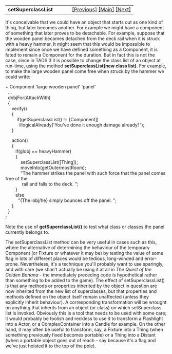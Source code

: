 ---
---
<table width="100%" data-border="0" data-cellspacing="0"
data-cellpadding="3" data-bgcolor="#C0C0C0">
<colgroup>
<col style="width: 50%" />
<col style="width: 50%" />
</colgroup>
<tbody>
<tr>
<td style="text-align: left;"><strong>setSuperclassList<br />
</strong></td>
<td style="text-align: right;"><a
href="bulkandweight.html">[Previous]</a> <a
href="generalintroduction.html">[Main]</a> <a
href="readable.html">[Next]</a></td>
</tr>
</tbody>
</table>

  

It's conceivable that we could have an object that starts out as one
kind of thing, but later becomes another. For example we might have a
component of something that later proves to be detachable. For example,
suppose that the wooden panel becomes detached from the deck rail when
it is struck with a heavy hammer. It might seem that this would be
impossible to implement since once we have defined something as a
Component, it is fated to remain a Component for the duration. But in
fact this is not the case, since in TADS 3 it is possible to change the
class list of an object at run-time, using the method
**setSuperclassList(new class list)**. For example, to make the large
wooden panel come free when struck by the hammer we could write:  
  
+ Component 'large wooden panel' 'panel'  
  ...  
  dobjFor(AttackWith)  
  {  
     verify()   
     {  
         if(getSuperclassList() != \[Component\])  
           illogicalAlready('You've done it enough damage already! ');  
     }  
  
     action()  
     {  
        if(gIobj == heavyHammer)  
        {  
            setSuperclassList(\[Thing\]);  
            moveInto(getOutermostRoom);  
            "The hammer strikes the panel with such force that the panel comes free of the  
             rail and falls to the deck. ";  
        }  
        else  
          "{The iobj/he} simply bounces off the panel. ";  
     }  
  }  
;  
  
Note the use of **getSuperclassList()** to test what class or classes
the panel currently belongs to.  
  
The setSuperclassList method can be very useful in cases such as this,
where the alternative of determining the behaviour of the temporary
Component (or Fixture or whatever it may be) by testing the value of
some flag in lots of different places would be tedious, long-winded and
error-prone. Nevertheless, it's a technique you'll probably want to use
sparingly, and with care (we shan't actually be using it at all in *The
Quest of the Golden Banana* - the immediately preceding code is
hypothetical rather than something to be added to the game). The effect
of setSuperclassList() is that any methods or properties inherited by
the object in question are now inherited from the new list of
superclasses, but that properties and methods defined on the object
itself remain unaffected (unless they explicitly inherit behaviour). A
corresponding transformation will be wrought on anything that inherits
from an object (or class) on which setSuperclass list is invoked.
Obviously this is a tool that needs to be used with some care; it would
probably be foolish and reckless to use it to transform a Flashlight
into a Actor, or a ComplexContainer into a Candle for example. On the
other hand, it may often be useful to transform, say, a Fixture into a
Thing (when something previously fixed becomes portable) or a Thing into
a Distant (when a portable object goes out of reach - say because it's a
flag and we've just hoisted it to the top of the pole).  
  
  
